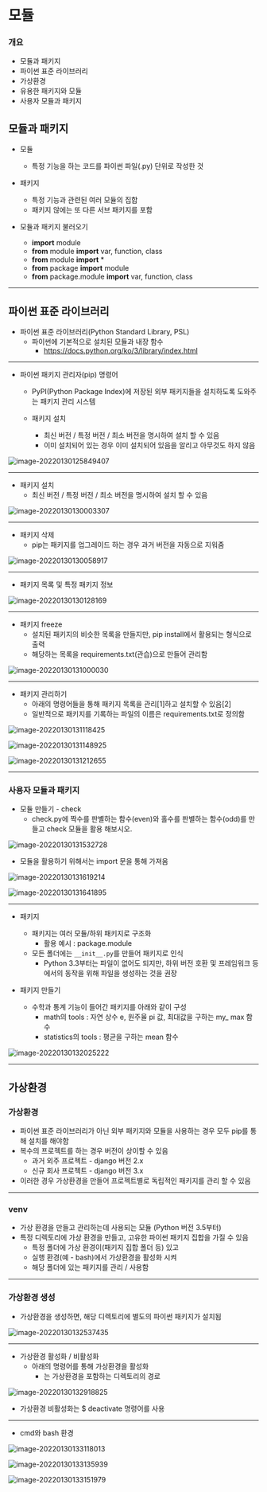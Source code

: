 # 모듈

### 개요

- 모듈과 패키지
- 파이썬 표준 라이브러리
- 가상환경
- 유용한 패키지와 모듈
- 사용자 모듈과 패키지



## 모듈과 패키지

- 모듈
  - 특정 기능을 하는 코드를 파이썬 파일(.py) 단위로 작성한 것
- 패키지
  - 특정 기능과 관련된 여러 모듈의 집합
  - 패키지 않에는 또 다른 서브 패키지를 포함

- 모듈과 패키지 불러오기
  - **import** module
  - **from** module **import** var, function, class
  - **from** module **import** *
  - **from** package **import** module
  - **from** package.module **import** var, function, class

---

## 파이썬 표준 라이브러리

- 파이썬 표준 라이브러리(Python Standard Library, PSL)
  - 파이썬에 기본적으로 설치된 모듈과 내장 함수
    - https://docs.python.org/ko/3/library/index.html

---

- 파이썬 패키지 관리자(pip) 명령어

  - PyPI(Python Package Index)에 저장된 외부 패키지들을 설치하도록 도와주는 패키지 관리 시스템

  - 패키지 설치
    - 최신 버전 / 특정 버전 / 최소 버전을 명시하여 설치 할 수 있음
    - 이미 설치되어 있는 경우 이미 설치되어 있음을 알리고 아무것도 하지 않음

![image-20220130125849407](C:\Users\kjmk1\AppData\Roaming\Typora\typora-user-images\image-20220130125849407.png)

---

- 패키지 설치
  - 최신 버전 / 특정 버전 / 최소 버전을 명시하여 설치 할 수 있음

![image-20220130130003307](C:\Users\kjmk1\AppData\Roaming\Typora\typora-user-images\image-20220130130003307.png)

---

- 패키지 삭제
  - pip는 패키지를 업그레이드 하는 경우 과거 버전을 자동으로 지워줌

![image-20220130130058917](C:\Users\kjmk1\AppData\Roaming\Typora\typora-user-images\image-20220130130058917.png)

---

- 패키지 목록 및 특정 패키지 정보

![image-20220130130128169](C:\Users\kjmk1\AppData\Roaming\Typora\typora-user-images\image-20220130130128169.png)

---

- 패키지 freeze
  - 설치된 패키지의 비슷한 목록을 만들지만, pip install에서 활용되는 형식으로 출력
  - 해당하는 목록을 requirements.txt(관습)으로 만들어 관리함

![image-20220130131000030](C:\Users\kjmk1\AppData\Roaming\Typora\typora-user-images\image-20220130131000030.png)

---

- 패키지 관리하기
  - 아래의 명령어들을 통해 패키지 목록을 관리[1]하고 설치할 수 있음[2]
  - 일반적으로 패키지를 기록하는 파일의 이름은 requirements.txt로 정의함

![image-20220130131118425](C:\Users\kjmk1\AppData\Roaming\Typora\typora-user-images\image-20220130131118425.png)



![image-20220130131148925](C:\Users\kjmk1\AppData\Roaming\Typora\typora-user-images\image-20220130131148925.png)



![image-20220130131212655](C:\Users\kjmk1\AppData\Roaming\Typora\typora-user-images\image-20220130131212655.png)

---

### 사용자 모듈과 패키지

- 모듈 만들기 - check
  - check.py에 짝수를 판별하는 함수(even)와 홀수를 판별하는 함수(odd)를 만들고 check 모듈을 활용 해보시오.

![image-20220130131532728](C:\Users\kjmk1\AppData\Roaming\Typora\typora-user-images\image-20220130131532728.png)



- 모듈을 활용하기 위해서는 import 문을 통해 가져옴

![image-20220130131619214](C:\Users\kjmk1\AppData\Roaming\Typora\typora-user-images\image-20220130131619214.png)



![image-20220130131641895](C:\Users\kjmk1\AppData\Roaming\Typora\typora-user-images\image-20220130131641895.png)

---

- 패키지
  - 패키지는 여러 모듈/하위 패키지로 구조화
    - 활용 예시 : package.module
  - 모든 폴더에는 `__init__.py`를 만들어 패키지로 인식
    - Python 3.3부터는 파일이 없어도 되지만, 하위 버전 호환 및 프레임워크 등에서의 동작을 위해 파일을 생성하는 것을 권장

- 패키지 만들기
  - 수학과 통계 기능이 들어간 패키지를 아래와 같이 구성
    - math의 tools : 자연 상수 e, 원주율 pi 값, 최대값을 구하는 my_ max 함수
    - statistics의 tools : 평균을 구하는 mean 함수

![image-20220130132025222](C:\Users\kjmk1\AppData\Roaming\Typora\typora-user-images\image-20220130132025222.png)

---

## 가상환경

### 가상환경

- 파이썬 표준 라이브러리가 아닌 외부 패키지와 모듈을 사용하는 경우 모두 pip를 통해 설치를 해야함
- 복수의 프로젝트를 하는 경우 버전이 상이할 수 있음
  - 과거 외주 프로젝트 - django 버전 2.x
  - 신규 회사 프로젝트 - django 버전 3.x
- 이러한 경우 가상환경을 만들어 프로젝트별로 독립적인 패키지를 관리 할 수 있음

---

### venv

- 가상 환경을 만들고 관리하는데 사용되는 모듈 (Python 버전 3.5부터)
- 특정 디렉토리에 가상 환경을 만들고, 고유한 파이썬 패키지 집합을 가질 수 있음
  - 특정 폴더에 가상 환경이(패키지 집합 폴더 등) 있고
  - 실행 환경(예 - bash)에서 가상환경을 활성화 시켜
  - 해당 폴더에 있는 패키지를 관리 / 사용함

---

### 가상환경 생성 

- 가상환경을 생성하면, 해당 디렉토리에 별도의 파이썬 패키지가 설치됨

![image-20220130132537435](C:\Users\kjmk1\AppData\Roaming\Typora\typora-user-images\image-20220130132537435.png)

---

- 가상환경 활성화 / 비활성화
  - 아래의 명령어를 통해 가상환경을 활성화
    - <venv>는 가상환경을 포함하는 디렉토리의 경로

![image-20220130132918825](C:\Users\kjmk1\AppData\Roaming\Typora\typora-user-images\image-20220130132918825.png)

- 가상환경 비활성화는 $ deactivate 명령어를 사용

---

- cmd와 bash 환경

![image-20220130133118013](C:\Users\kjmk1\AppData\Roaming\Typora\typora-user-images\image-20220130133118013.png)



![image-20220130133135939](C:\Users\kjmk1\AppData\Roaming\Typora\typora-user-images\image-20220130133135939.png)



![image-20220130133151979](C:\Users\kjmk1\AppData\Roaming\Typora\typora-user-images\image-20220130133151979.png)


